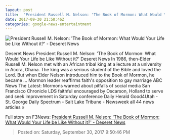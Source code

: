 ```yaml
---
layout: post
title:  "President Russell M. Nelson: 'The Book of Mormon: What Would Your Life be Like Without it?' - Deseret News"
date: 2017-09-30 21:50:46Z
categories: google-news-entertaintment
---
```


![President Russell M. Nelson: 'The Book of Mormon: What Would Your Life be Like Without it?' - Deseret News](https://cdn.deseretnews.com/images/article/hires/700482283/700482283.jpg)

Deseret News President Russell M. Nelson: 'The Book of Mormon: What Would Your Life be Like Without it?' Deseret News In 1986, then-Elder Russell M. Nelson met with an African tribal king at a lecture at a university in Accra, Ghana. The king was a serious student of the Bible and loved the Lord. But when Elder Nelson introduced him to the Book of Mormon, he became ... Mormon leader reaffirms faith's opposition to gay marriage ABC News The Latest: Mormons warned about pitfalls of social media San Francisco Chronicle LDS faithful encouraged by Oscarson, Holland to serve and seek improvement in Saturday conference Daily Herald Good4Utah - St. George Daily Spectrum - Salt Lake Tribune - Newsweek all 44 news articles »


Full story on F3News: [President Russell M. Nelson: 'The Book of Mormon: What Would Your Life be Like Without it?' - Deseret News](http://www.f3nws.com/n/HDUUKE)

> Posted on: Saturday, September 30, 2017 9:50:46 PM
